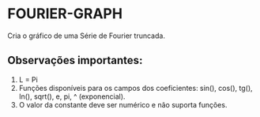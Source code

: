 # FOURIER-GRAPH
Cria o gráfico de uma Série de Fourier truncada.

## Observações importantes:
1. L = Pi
2. Funções disponíveis para os campos dos coeficientes: sin(), cos(), tg(), ln(), sqrt(), e, pi, ^ (exponencial).
3. O valor da constante deve ser numérico e não suporta funções.
